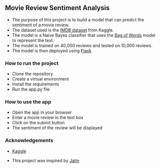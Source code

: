 ## Movie Review Sentiment Analysis

* The purpose of this project is to build a model that can predict the sentiment of a movie review.
* The dataset used is the [IMDB dataset](https://www.kaggle.com/lakshmi25npathi/imdb-dataset-of-50k-movie-reviews) from Kaggle.
* The model is a Naive Bayes classifier that uses the [Bag of Words](https://en.wikipedia.org/wiki/Bag-of-words_model) model to represent the text.
* The model is trained on 40,000 reviews and tested on 10,000 reviews.
* The model is then deployed using [Flask](https://flask.palletsprojects.com/en/1.1.x/)

### How to run the project

* Clone the repository
* Create a virtual environment
* Install the requirements
* Run the app.py file

### How to use the app

* Open the app in your browser
* Enter a movie review in the text box
* Click on the submit button
* The sentiment of the review will be displayed

### Acknowledgements

* [Kaggle](https://www.kaggle.com/lakshmi25npathi/imdb-dataset-of-50k-movie-reviews)

* This project was inspired by [Jatin](https://www.youtube.com/watch?v=QIUxPv5PJOY)
